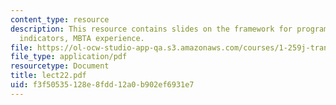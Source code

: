 ```yaml
---
content_type: resource
description: This resource contains slides on the framework for program design maintainance
  indicators, MBTA experience.
file: https://ol-ocw-studio-app-qa.s3.amazonaws.com/courses/1-259j-transit-management-fall-2006/f3f50535128e8fdd12a0b902ef6931e7_lect22.pdf
file_type: application/pdf
resourcetype: Document
title: lect22.pdf
uid: f3f50535-128e-8fdd-12a0-b902ef6931e7
---
```

